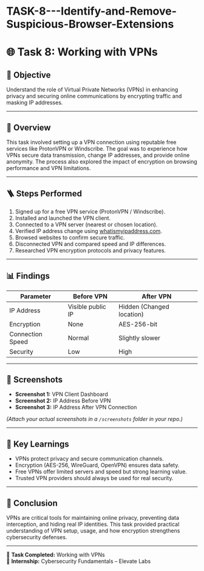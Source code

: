 # TASK-8---Identify-and-Remove-Suspicious-Browser-Extensions
# 🌐 Task 8: Working with VPNs

## 🎯 Objective
Understand the role of Virtual Private Networks (VPNs) in enhancing privacy and securing online communications by encrypting traffic and masking IP addresses.

---

## 🧠 Overview
This task involved setting up a VPN connection using reputable free services like ProtonVPN or Windscribe. The goal was to experience how VPNs secure data transmission, change IP addresses, and provide online anonymity. The process also explored the impact of encryption on browsing performance and VPN limitations.

---

## 🪜 Steps Performed
1. Signed up for a free VPN service (ProtonVPN / Windscribe).  
2. Installed and launched the VPN client.  
3. Connected to a VPN server (nearest or chosen location).  
4. Verified IP address change using [whatismyipaddress.com](https://whatismyipaddress.com).  
5. Browsed websites to confirm secure traffic.  
6. Disconnected VPN and compared speed and IP differences.  
7. Researched VPN encryption protocols and privacy features.  

---

## 📊 Findings
| Parameter | Before VPN | After VPN |
|------------|-------------|------------|
| IP Address | Visible public IP | Hidden (Changed location) |
| Encryption | None | AES-256-bit |
| Connection Speed | Normal | Slightly slower |
| Security | Low | High |

---

## 📸 Screenshots
- **Screenshot 1:** VPN Client Dashboard  
- **Screenshot 2:** IP Address Before VPN  
- **Screenshot 3:** IP Address After VPN Connection  

*(Attach your actual screenshots in a `/screenshots` folder in your repo.)*

---

## 🧩 Key Learnings
- VPNs protect privacy and secure communication channels.  
- Encryption (AES-256, WireGuard, OpenVPN) ensures data safety.  
- Free VPNs offer limited servers and speed but strong learning value.  
- Trusted VPN providers should always be used for real security.

---

## 🧠 Conclusion
VPNs are critical tools for maintaining online privacy, preventing data interception, and hiding real IP identities. This task provided practical understanding of VPN setup, usage, and how encryption strengthens cybersecurity defenses.

---

📅 **Task Completed:** Working with VPNs  
👤 **Internship:** Cybersecurity Fundamentals – Elevate Labs  

